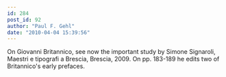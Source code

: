 ```yaml
---
id: 284
post_id: 92
author: "Paul F. Gehl"
date: "2010-04-04 15:39:56"
---
```

On Giovanni Britannico, see now the important study by Simone Signaroli, Maestri e tipografi a Brescia, Brescia, 2009. On pp. 183-189 he edits two of Britannico's early prefaces.
